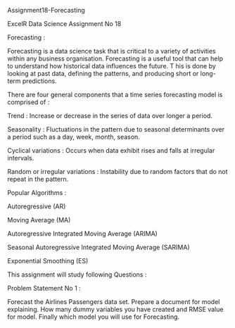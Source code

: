 Assignment18-Forecasting

ExcelR Data Science Assignment No 18

Forecasting :

Forecasting is a data science task that is critical to a variety of activities within any business organisation. 
Forecasting is a useful tool that can help to understand how historical data influences the future. T
his is done by looking at past data, defining the patterns, and producing short or long-term predictions.

There are four general components that a time series forecasting model is comprised of :

Trend : Increase or decrease in the series of data over longer a period.

Seasonality : Fluctuations in the pattern due to seasonal determinants over a period such as a day, week, month, season.

Cyclical variations : Occurs when data exhibit rises and falls at irregular intervals.

Random or irregular variations : Instability due to random factors that do not repeat in the pattern.

Popular Algorithms :

Autoregressive (AR)

Moving Average (MA)

Autoregressive Integrated Moving Average (ARIMA)

Seasonal Autoregressive Integrated Moving Average (SARIMA)

Exponential Smoothing (ES)

This assignment will study following Questions :

Problem Statement No 1 :

Forecast the Airlines Passengers data set. Prepare a document for model explaining. How many dummy variables you have created and RMSE value for model. 
Finally which model you will use for Forecasting.
